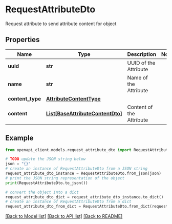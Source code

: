 # RequestAttributeDto

Request attribute to send attribute content for object

## Properties

Name | Type | Description | Notes
------------ | ------------- | ------------- | -------------
**uuid** | **str** | UUID of the Attribute | 
**name** | **str** | Name of the Attribute | 
**content_type** | [**AttributeContentType**](AttributeContentType.md) |  | 
**content** | [**List[BaseAttributeContentDto]**](BaseAttributeContentDto.md) | Content of the Attribute | 

## Example

```python
from openapi_client.models.request_attribute_dto import RequestAttributeDto

# TODO update the JSON string below
json = "{}"
# create an instance of RequestAttributeDto from a JSON string
request_attribute_dto_instance = RequestAttributeDto.from_json(json)
# print the JSON string representation of the object
print(RequestAttributeDto.to_json())

# convert the object into a dict
request_attribute_dto_dict = request_attribute_dto_instance.to_dict()
# create an instance of RequestAttributeDto from a dict
request_attribute_dto_from_dict = RequestAttributeDto.from_dict(request_attribute_dto_dict)
```
[[Back to Model list]](../README.md#documentation-for-models) [[Back to API list]](../README.md#documentation-for-api-endpoints) [[Back to README]](../README.md)


